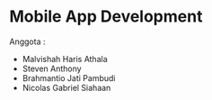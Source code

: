 # Mobile App Development
 
Anggota : 
 - Malvishah Haris Athala
 - Steven Anthony
 - Brahmantio Jati Pambudi
 - Nicolas Gabriel Siahaan
